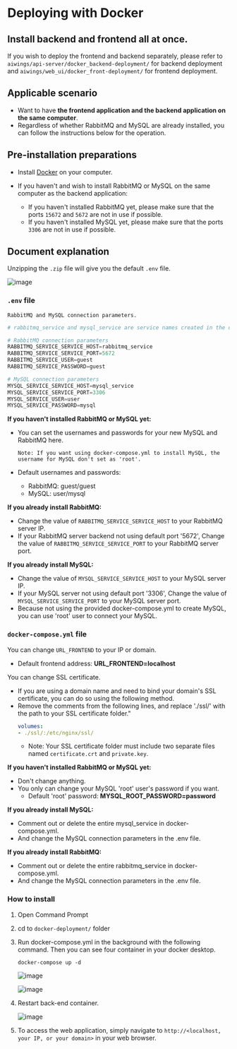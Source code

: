# Deploying with Docker

## Install backend and frontend all at once.

If you wish to deploy the frontend and backend separately, please refer to `aiwings/api-server/docker_backend-deployment/` for backend deployment and `aiwings/web_ui/docker_front-deployment/` for frontend deployment.

## Applicable scenario

- Want to have **the frontend application and the backend application on the same computer**.
- Regardless of whether RabbitMQ and MySQL are already installed, you can follow the instructions below for the operation.

## Pre-installation preparations

- Install [Docker](https://www.docker.com/get-started/) on your computer.

- If you haven't and wish to install RabbitMQ or MySQL on the same computer as the backend application:

  - If you haven't installed RabbitMQ yet, please make sure that the ports `15672` and `5672` are not in use if possible.
  - If you haven't installed MySQL yet, please make sure that the ports `3306` are not in use if possible.

## Document explanation

Unzipping the `.zip` file will give you the default `.env` file.

![image](https://i.imgur.com/b5wCLAF.png)

### `.env` file

`RabbitMQ and MySQL connection parameters.`

```python
# rabbitmq_service and mysql_service are service names created in the docker-compose.yml file.

# RabbitMQ connection parameters
RABBITMQ_SERVICE_SERVICE_HOST=rabbitmq_service
RABBITMQ_SERVICE_SERVICE_PORT=5672
RABBITMQ_SERVICE_USER=guest
RABBITMQ_SERVICE_PASSWORD=guest

# MySQL connection parameters
MYSQL_SERVICE_SERVICE_HOST=mysql_service
MYSQL_SERVICE_SERVICE_PORT=3306
MYSQL_SERVICE_USER=user
MYSQL_SERVICE_PASSWORD=mysql
```

**If you haven't installed RabbitMQ or MySQL yet:** 
- You can set the usernames and passwords for your new MySQL and RabbitMQ here.

      Note: If you want using docker-compose.yml to install MySQL, the username for MySQL don't set as 'root'. 

- Default usernames and passwords: 
  - RabbitMQ: guest/guest
  - MySQL: user/mysql

**If you already install RabbitMQ:**
- Change the value of `RABBITMQ_SERVICE_SERVICE_HOST` to your RabbitMQ server IP. 
- If your RabbitMQ server backend not using default port '5672', Change the value of `RABBITMQ_SERVICE_SERVICE_PORT` to your RabbitMQ server port. 

**If you already install MySQL:**
- Change the value of `MYSQL_SERVICE_SERVICE_HOST` to your MySQL server IP. 
- If your MySQL server not using default port '3306', Change the value of `MYSQL_SERVICE_SERVICE_PORT` to your MySQL server port. 
- Because not using the provided docker-compose.yml to create MySQL, you can use 'root' user to connect your MySQL.

### `docker-compose.yml` file

You can change `URL_FRONTEND` to your IP or domain.
- Default frontend address: **URL_FRONTEND=localhost**

You can change SSL certificate.
- If you are using a domain name and need to bind your domain's SSL certificate, you can do so using the following method.
- Remove the comments from the following lines, and replace './ssl/' with the path to your SSL certificate folder."
  ```yml
  volumes:
  - ./ssl/:/etc/nginx/ssl/
  ```
  - Note: Your SSL certificate folder must include two separate files named `certificate.crt` and `private.key`.

**If you haven't installed RabbitMQ or MySQL yet:**
- Don't change anything.
- You only can change your MySQL 'root' user's password if you want.
  - Default 'root' password: **MYSQL_ROOT_PASSWORD=password**

**If you already install MySQL:**
- Comment out or delete the entire mysql_service in docker-compose.yml.
- And change the MySQL connection parameters in the .env file.

**If you already install RabbitMQ:**
- Comment out or delete the entire rabbitmq_service in docker-compose.yml.
- And change the MySQL connection parameters in the .env file.

### How to install

1. Open Command Prompt

2. cd to `docker-deployment/` folder

3. Run docker-compose.yml in the background with the following command. Then you can see four container in your docker desktop.

    ```
    docker-compose up -d
    ```

    ![image](https://i.imgur.com/C5yHjod.png)

    ![image](https://i.imgur.com/w3DohxC.png)

4. Restart back-end container.

    ![image](https://i.imgur.com/4WTBVM9.png)

5. To access the web application, simply navigate to `http://<localhost, your IP, or your domain>` in your web browser.
